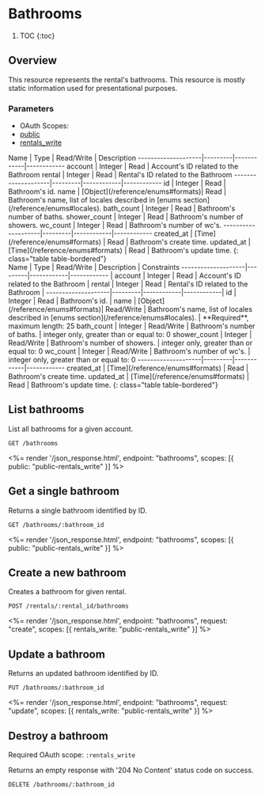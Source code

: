 # Bathrooms

1. TOC
{:toc}

## Overview

This resource represents the rental's bathrooms. This resource is mostly static information used for presentational purposes.

### Parameters
<ul class="nav nav-pills" role="tablist">
  <li class="disabled"><a>OAuth Scopes:</a></li>
  <li class="active"><a href="#public" role="tab" data-toggle="pill">public</a></li>
  <li><a href="#rentals_write" role="tab" data-toggle="pill">rentals_write</a></li>
</ul>
<div class="tab-content" markdown="1">
  <div class="tab-pane active" id="public" markdown="1">
Name                | Type    | Read/Write | Description
--------------------|---------|------------|------------
account             | Integer | Read       | Account's ID related to the Bathroom
rental              | Integer | Read       | Rental's ID related to the Bathroom
--------------------|---------|------------|------------
id                  | Integer | Read       | Bathroom's id.
name                | [Object](/reference/enums#formats)| Read       | Bathroom's name, list of locales described in [enums section](/reference/enums#locales).
bath_count          | Integer | Read       | Bathroom's number of baths.
shower_count        | Integer | Read       | Bathroom's number of showers.
wc_count            | Integer | Read       | Bathroom's number of wc's.
--------------------|---------|------------|------------
created_at          | [Time](/reference/enums#formats) | Read        | Bathroom's create time.
updated_at          | [Time](/reference/enums#formats) | Read        | Bathroom's update time.
{: class="table table-bordered"}
  </div>
  <div class="tab-pane" id="rentals_write" markdown="1">
Name                | Type    | Read/Write | Description | Constraints
--------------------|---------|------------|------------ |
account             | Integer | Read       | Account's ID related to the Bathroom |
rental              | Integer | Read       | Rental's ID related to the Bathroom |
--------------------|---------|------------|------------|
id                  | Integer | Read       | Bathroom's id. |
name                | [Object](/reference/enums#formats)| Read/Write | Bathroom's name, list of locales described in [enums section](/reference/enums#locales). |  **Required**, maximum length: 25
bath_count          | Integer | Read/Write | Bathroom's number of baths.   | integer only, greater than or equal to: 0
shower_count        | Integer | Read/Write | Bathroom's number of showers. | integer only, greater than or equal to: 0
wc_count            | Integer | Read/Write | Bathroom's number of wc's.    | integer only, greater than or equal to: 0
--------------------|---------|------------|------------
created_at          | [Time](/reference/enums#formats) | Read       | Bathroom's create time.
updated_at          | [Time](/reference/enums#formats) | Read       | Bathroom's update time.
{: class="table table-bordered"}
  </div>
</div>

## List bathrooms

List all bathrooms for a given account.

~~~
GET /bathrooms
~~~

<%= render '/json_response.html', endpoint: "bathrooms",
  scopes: [{ public: "public-rentals_write" }] %>

## Get a single bathroom

Returns a single bathroom identified by ID.

~~~
GET /bathrooms/:bathroom_id
~~~

<%= render '/json_response.html', endpoint: "bathrooms",
  scopes: [{ public: "public-rentals_write" }] %>

## Create a new bathroom

Creates a bathroom for given rental.

~~~
POST /rentals/:rental_id/bathrooms
~~~

<%= render '/json_response.html', endpoint: "bathrooms", request: "create",
  scopes: [{ rentals_write: "public-rentals_write" }] %>

## Update a bathroom

Returns an updated bathroom identified by ID.

~~~
PUT /bathrooms/:bathroom_id
~~~

<%= render '/json_response.html', endpoint: "bathrooms", request: "update",
  scopes: [{ rentals_write: "public-rentals_write" }] %>

## Destroy a bathroom

Required OAuth scope: `:rentals_write`

Returns an empty response with '204 No Content' status code on success.

~~~~~~
DELETE /bathrooms/:bathroom_id
~~~~~~
